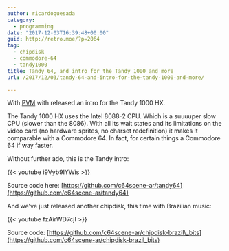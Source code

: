 ```yaml
---
author: ricardoquesada
category:
  - programming
date: "2017-12-03T16:39:48+00:00"
guid: http://retro.moe/?p=2064
tag:
  - chipdisk
  - commodore-64
  - tandy1000
title: Tandy 64, and intro for the Tandy 1000 and more
url: /2017/12/03/tandy-64-and-intro-for-the-tandy-1000-and-more/

---
```

With [PVM](http://pungas.space) with released an intro for the Tandy 1000 HX.

The Tandy 1000 HX uses the Intel 8088-2 CPU. Which is a suuuuper slow CPU (slower than the 8086). With all its wait states and its limitations on the video card (no hardware sprites, no charset redefinition) it makes it comparable with a Commodore 64. In fact, for certain things a Commodore 64 if way faster.

Without further ado, this is the Tandy intro:

{{< youtube i9Vyb9IYWis >}}

Source code here: [https://github.com/c64scene-ar/tandy64](https://github.com/c64scene-ar/tandy64)

And we've just released another chipdisk, this time with Brazilian music:

{{< youtube fzAirWD7cjI >}}

Source code: [https://github.com/c64scene-ar/chipdisk-brazil\_bits](https://github.com/c64scene-ar/chipdisk-brazil_bits)
